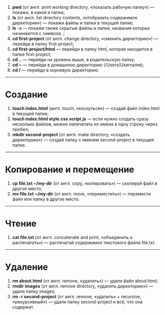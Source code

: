1. **pwd** (от англ. print working directory, «показать рабочую папку») — покажи, в какой я папке; <br>
2. **ls** (от англ. list directory contents, «отобразить содержимое директории») — покажи файлы и папки в текущей папке; <br>
3. **ls** -a — покажи также скрытые файлы и папки, названия которых начинаются с символа .;<br>
4. **cd first-project** (от англ. change directory, «сменить директорию») — перейди в папку first-project;<br>
5. **cd first-project/html** — перейди в папку html, которая находится в папке first-project;<br>
6. **cd ..** — перейди на уровень выше, в родительскую папку;<br>
7. **cd ~** — перейди в домашнюю директорию (/Users/Username);<br>
8. **cd /** — перейди в корневую директорию.<br>
---
# Создание<br>
1. **touch index.html** (англ. touch, «коснуться») — создай файл index.html в текущей папке;<br>
2. **touch index.html style.css script.js** — если нужно создать сразу несколько файлов, можно напечатать их имена в одну строку через пробел;<br>
3. **mkdir second-project** (от англ. make directory, «создать директорию») — создай папку с именем second-project в текущей папке.<br>
---
# Копирование и перемещение<br>
1. **cp file.txt ~/my-dir** (от англ. copy, «копировать») — скопируй файл в другое место;<br>
2. **mv file.txt ~/my-dir** (от англ. move, «переместить») — перемести файл или папку в другое место.<br>
---
# Чтение<br>
1. **cat file.txt** (от англ. concatenate and print, «объединить и распечатать») — распечатай содержимое текстового файла file.txt.<br>
---
# Удаление<br>
1. **rm about.html** (от англ. remove, «удалить») — удали файл about.html;<br>
2. **rmdir images** (от англ. remove directory, «удалить директорию») — удали папку images;<br>
3. **rm -r second-project** (от англ. remove, «удалить» + recursive, «рекурсивный») — удали папку second-project и всё, что она содержит.<br>
